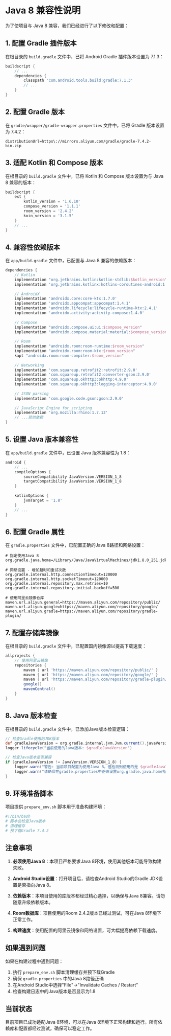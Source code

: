 # Java 8 兼容性说明

为了使项目与 Java 8 兼容，我们已经进行了以下修改和配置：

## 1. 配置 Gradle 插件版本

在根目录的 `build.gradle` 文件中，已将 Android Gradle 插件版本设置为 7.1.3：

```gradle
buildscript {
    // ...
    dependencies {
        classpath 'com.android.tools.build:gradle:7.1.3'
        // ...
    }
}
```

## 2. 配置 Gradle 版本

在 `gradle/wrapper/gradle-wrapper.properties` 文件中，已将 Gradle 版本设置为 7.4.2：

```properties
distributionUrl=https\://mirrors.aliyun.com/gradle/gradle-7.4.2-bin.zip
```

## 3. 适配 Kotlin 和 Compose 版本

在根目录的 `build.gradle` 文件中，已将 Kotlin 和 Compose 版本设置为与 Java 8 兼容的版本：

```gradle
buildscript {
    ext {
        kotlin_version = '1.6.10'
        compose_version = '1.1.1'
        room_version = '2.4.2'
        koin_version = '3.1.5'
    }
    // ...
}
```

## 4. 兼容性依赖版本

在 `app/build.gradle` 文件中，已配置与 Java 8 兼容的依赖版本：

```gradle
dependencies {
    // Kotlin
    implementation "org.jetbrains.kotlin:kotlin-stdlib:$kotlin_version"
    implementation 'org.jetbrains.kotlinx:kotlinx-coroutines-android:1.6.1'
    
    // AndroidX
    implementation 'androidx.core:core-ktx:1.7.0'
    implementation 'androidx.appcompat:appcompat:1.4.1'
    implementation 'androidx.lifecycle:lifecycle-runtime-ktx:2.4.1'
    implementation 'androidx.activity:activity-compose:1.4.0'
    
    // Compose
    implementation "androidx.compose.ui:ui:$compose_version"
    implementation "androidx.compose.material:material:$compose_version"
    
    // Room
    implementation "androidx.room:room-runtime:$room_version"
    implementation "androidx.room:room-ktx:$room_version"
    kapt "androidx.room:room-compiler:$room_version"
    
    // Networking
    implementation 'com.squareup.retrofit2:retrofit:2.9.0'
    implementation 'com.squareup.retrofit2:converter-gson:2.9.0'
    implementation 'com.squareup.okhttp3:okhttp:4.9.0'
    implementation 'com.squareup.okhttp3:logging-interceptor:4.9.0'
    
    // JSON parsing
    implementation 'com.google.code.gson:gson:2.9.0'
    
    // JavaScript Engine for scripting
    implementation 'org.mozilla:rhino:1.7.13'
    // ...其他依赖
}
```

## 5. 设置 Java 版本兼容性

在 `app/build.gradle` 文件中，已设置 Java 版本兼容性为 1.8：

```gradle
android {
    // ...
    compileOptions {
        sourceCompatibility JavaVersion.VERSION_1_8
        targetCompatibility JavaVersion.VERSION_1_8
    }
    
    kotlinOptions {
        jvmTarget = '1.8'
    }
    // ...
}
```

## 6. 配置 Gradle 属性

在 `gradle.properties` 文件中，已配置正确的Java 8路径和网络设置：

```properties
# 指定使用Java 8
org.gradle.java.home=/Library/Java/JavaVirtualMachines/jdk1.8.0_251.jdk/Contents/Home

# 网络设置 - 增加超时和重试次数
org.gradle.internal.http.connectionTimeout=120000
org.gradle.internal.http.socketTimeout=120000
org.gradle.internal.repository.max.retries=10
org.gradle.internal.repository.initial.backoff=500

# 使用阿里云镜像仓库
maven.url.aliyun.general=https://maven.aliyun.com/repository/public/
maven.url.aliyun.google=https://maven.aliyun.com/repository/google/
maven.url.aliyun.gradle=https://maven.aliyun.com/repository/gradle-plugin/
```

## 7. 配置存储库镜像

在根目录的 `build.gradle` 文件中，已配置国内镜像源以提高下载速度：

```gradle
allprojects {
    // 使用阿里云镜像
    repositories {
        maven { url 'https://maven.aliyun.com/repository/public/' }
        maven { url 'https://maven.aliyun.com/repository/google/' }
        maven { url 'https://maven.aliyun.com/repository/gradle-plugin/' }
        google()
        mavenCentral()
    }
}
```

## 8. Java 版本检查

在根目录的 `build.gradle` 文件中，已添加Java版本检查逻辑：

```gradle
// 检查Gradle使用的JDK版本
def gradleJavaVersion = org.gradle.internal.jvm.Jvm.current().javaVersion
logger.lifecycle("当前使用的Java版本: $gradleJavaVersion")

// 检查Java版本是否兼容
if (gradleJavaVersion != JavaVersion.VERSION_1_8) {
    logger.warn("警告: 当前项目配置为使用Java 8，但检测到使用的是 $gradleJavaVersion")
    logger.warn("请确保在gradle.properties中正确设置org.gradle.java.home指向Java 8")
}
```

## 9. 环境准备脚本

项目提供 `prepare_env.sh` 脚本用于准备构建环境：

```bash
#!/bin/bash
# 脚本会检查Java版本
# 清理缓存
# 预下载Gradle 7.4.2
```

## 注意事项

1. **必须使用Java 8**：本项目严格要求Java 8环境，使用其他版本可能导致构建失败。

2. **Android Studio设置**：打开项目后，请检查Android Studio的Gradle JDK设置是否指向Java 8。

3. **依赖版本**：本项目使用的库版本都经过精心选择，以确保与Java 8兼容。请勿随意升级依赖版本。

4. **Room数据库**：项目使用的Room 2.4.2版本已经过测试，可在Java 8环境下正常工作。

5. **构建速度**：使用配置的阿里云镜像和网络设置，可大幅提高依赖下载速度。

## 如果遇到问题

如果在构建过程中遇到问题：

1. 执行 `prepare_env.sh` 脚本清理缓存并预下载Gradle
2. 确保 `gradle.properties` 中的Java 8路径正确
3. 在Android Studio中选择"File"→"Invalidate Caches / Restart"
4. 检查构建日志中的Java版本是否显示为1.8

## 当前状态

目前项目已成功适配Java 8环境，可以在Java 8环境下正常构建和运行。所有依赖库和配置都经过测试，确保可以稳定工作。 